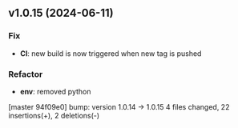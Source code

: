 ## v1.0.15 (2024-06-11)

### Fix

- **CI**: new build is now triggered when new tag is pushed

### Refactor

- **env**: removed python

[master 94f09e0] bump: version 1.0.14 → 1.0.15
 4 files changed, 22 insertions(+), 2 deletions(-)

